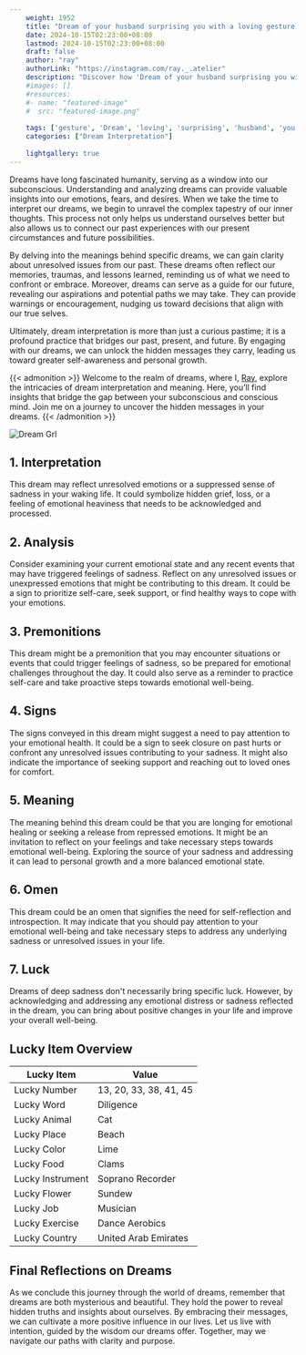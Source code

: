 ```yaml
---
    weight: 1952
    title: "Dream of your husband surprising you with a loving gesture."  # Assuming 'title' column exists
    date: 2024-10-15T02:23:00+08:00
    lastmod: 2024-10-15T02:23:00+08:00
    draft: false
    author: "ray"
    authorLink: "https://instagram.com/ray._.atelier"
    description: "Discover how 'Dream of your husband surprising you with a loving gesture.' can interpret your future and uncover its significant meanings in your life."
    #images: []
    #resources:
    #- name: "featured-image"
    #  src: "featured-image.png"
    
    tags: ['gesture', 'Dream', 'loving', 'surprising', 'husband', 'you']
    categories: ["Dream Interpretation"]
    
    lightgallery: true
---
```

    
Dreams have long fascinated humanity, serving as a window into our subconscious. Understanding and analyzing dreams can provide valuable insights into our emotions, fears, and desires. When we take the time to interpret our dreams, we begin to unravel the complex tapestry of our inner thoughts. This process not only helps us understand ourselves better but also allows us to connect our past experiences with our present circumstances and future possibilities.

By delving into the meanings behind specific dreams, we can gain clarity about unresolved issues from our past. These dreams often reflect our memories, traumas, and lessons learned, reminding us of what we need to confront or embrace. Moreover, dreams can serve as a guide for our future, revealing our aspirations and potential paths we may take. They can provide warnings or encouragement, nudging us toward decisions that align with our true selves.

Ultimately, dream interpretation is more than just a curious pastime; it is a profound practice that bridges our past, present, and future. By engaging with our dreams, we can unlock the hidden messages they carry, leading us toward greater self-awareness and personal growth.

{{< admonition >}}
Welcome to the realm of dreams, where I, [Ray](https://instagram.com/ray._.atelier), explore the intricacies of dream interpretation and meaning. Here, you’ll find insights that bridge the gap between your subconscious and conscious mind. Join me on a journey to uncover the hidden messages in your dreams.
{{< /admonition >}}

![Dream Grl](https://cdn.pixabay.com/photo/2017/11/02/03/35/gothic-2910057_1280.jpg "Dream Grl")

## 1. Interpretation
 This dream may reflect unresolved emotions or a suppressed sense of sadness in your waking life. It could symbolize hidden grief, loss, or a feeling of emotional heaviness that needs to be acknowledged and processed.

## 2. Analysis
 Consider examining your current emotional state and any recent events that may have triggered feelings of sadness. Reflect on any unresolved issues or unexpressed emotions that might be contributing to this dream. It could be a sign to prioritize self-care, seek support, or find healthy ways to cope with your emotions.

## 3. Premonitions
 This dream might be a premonition that you may encounter situations or events that could trigger feelings of sadness, so be prepared for emotional challenges throughout the day. It could also serve as a reminder to practice self-care and take proactive steps towards emotional well-being.

## 4. Signs
 The signs conveyed in this dream might suggest a need to pay attention to your emotional health. It could be a sign to seek closure on past hurts or confront any unresolved issues contributing to your sadness. It might also indicate the importance of seeking support and reaching out to loved ones for comfort.

## 5. Meaning
 The meaning behind this dream could be that you are longing for emotional healing or seeking a release from repressed emotions. It might be an invitation to reflect on your feelings and take necessary steps towards emotional well-being. Exploring the source of your sadness and addressing it can lead to personal growth and a more balanced emotional state.

## 6. Omen
 This dream could be an omen that signifies the need for self-reflection and introspection. It may indicate that you should pay attention to your emotional well-being and take necessary steps to address any underlying sadness or unresolved issues in your life.

## 7. Luck
 Dreams of deep sadness don't necessarily bring specific luck. However, by acknowledging and addressing any emotional distress or sadness reflected in the dream, you can bring about positive changes in your life and improve your overall well-being.

## Lucky Item Overview
| Lucky Item          | Value              |
|---------------|--------------------|
| Lucky Number        | 13, 20, 33, 38, 41, 45  |
| Lucky Word          | Diligence |
| Lucky Animal        | Cat |
| Lucky Place         | Beach     |
| Lucky Color         | Lime     |
| Lucky Food          | Clams      |
| Lucky Instrument    | Soprano Recorder |
| Lucky Flower        | Sundew    |
| Lucky Job           | Musician       |
| Lucky Exercise      | Dance Aerobics  |
| Lucky Country       | United Arab Emirates    |


##  Final Reflections on Dreams

As we conclude this journey through the world of dreams, remember that dreams are both mysterious and beautiful. They hold the power to reveal hidden truths and insights about ourselves. By embracing their messages, we can cultivate a more positive influence in our lives. Let us live with intention, guided by the wisdom our dreams offer. Together, may we navigate our paths with clarity and purpose.
